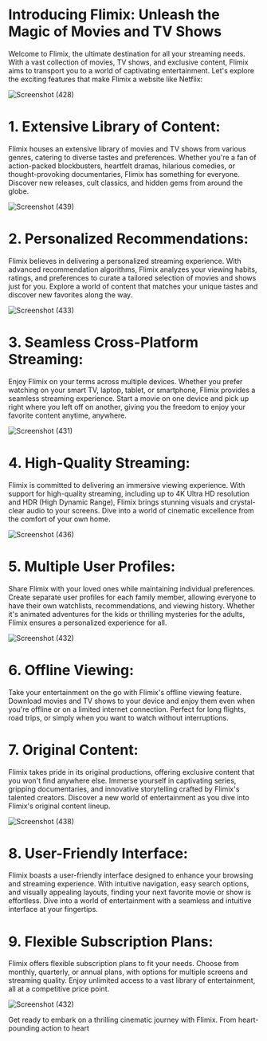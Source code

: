 # Introducing Flimix: Unleash the Magic of Movies and TV Shows

Welcome to Flimix, the ultimate destination for all your streaming needs. With a vast collection of movies, TV shows, and exclusive content, Flimix aims to transport you to a world of captivating entertainment. Let's explore the exciting features that make Flimix a website like Netflix:

![Screenshot (428)](https://github.com/Bhumika-Sethi/flimix/assets/67055739/b042a9e0-e8d5-40e5-b529-7de4460f3663)


# 1. Extensive Library of Content:
Flimix houses an extensive library of movies and TV shows from various genres, catering to diverse tastes and preferences. Whether you're a fan of action-packed blockbusters, heartfelt dramas, hilarious comedies, or thought-provoking documentaries, Flimix has something for everyone. Discover new releases, cult classics, and hidden gems from around the globe.

![Screenshot (439)](https://github.com/Bhumika-Sethi/flimix/assets/67055739/995bbc56-156d-432c-bde8-e21aad60dd76)


# 2. Personalized Recommendations:
Flimix believes in delivering a personalized streaming experience. With advanced recommendation algorithms, Flimix analyzes your viewing habits, ratings, and preferences to curate a tailored selection of movies and shows just for you. Explore a world of content that matches your unique tastes and discover new favorites along the way.


![Screenshot (433)](https://github.com/Bhumika-Sethi/flimix/assets/67055739/4daddc9e-d133-4012-ae0d-babfcb657090)


# 3. Seamless Cross-Platform Streaming:
Enjoy Flimix on your terms across multiple devices. Whether you prefer watching on your smart TV, laptop, tablet, or smartphone, Flimix provides a seamless streaming experience. Start a movie on one device and pick up right where you left off on another, giving you the freedom to enjoy your favorite content anytime, anywhere.


![Screenshot (431)](https://github.com/Bhumika-Sethi/flimix/assets/67055739/2bc483e5-839d-472c-8858-c985ef4ecc72)


# 4. High-Quality Streaming:
Flimix is committed to delivering an immersive viewing experience. With support for high-quality streaming, including up to 4K Ultra HD resolution and HDR (High Dynamic Range), Flimix brings stunning visuals and crystal-clear audio to your screens. Dive into a world of cinematic excellence from the comfort of your own home.

![Screenshot (436)](https://github.com/Bhumika-Sethi/flimix/assets/67055739/a7c3fa2a-f62f-4a78-8c7d-ff2b3ddc304b)


# 5. Multiple User Profiles:
Share Flimix with your loved ones while maintaining individual preferences. Create separate user profiles for each family member, allowing everyone to have their own watchlists, recommendations, and viewing history. Whether it's animated adventures for the kids or thrilling mysteries for the adults, Flimix ensures a personalized experience for all.


![Screenshot (432)](https://github.com/Bhumika-Sethi/flimix/assets/67055739/6668f05f-8f67-4dfb-817c-c30d442a574b)


# 6. Offline Viewing:

Take your entertainment on the go with Flimix's offline viewing feature. Download movies and TV shows to your device and enjoy them even when you're offline or on a limited internet connection. Perfect for long flights, road trips, or simply when you want to watch without interruptions.

# 7. Original Content:
Flimix takes pride in its original productions, offering exclusive content that you won't find anywhere else. Immerse yourself in captivating series, gripping documentaries, and innovative storytelling crafted by Flimix's talented creators. Discover a new world of entertainment as you dive into Flimix's original content lineup.

![Screenshot (438)](https://github.com/Bhumika-Sethi/flimix/assets/67055739/44d50859-9278-4258-be73-a5bbf1224dec)


# 8. User-Friendly Interface:
Flimix boasts a user-friendly interface designed to enhance your browsing and streaming experience. With intuitive navigation, easy search options, and visually appealing layouts, finding your next favorite movie or show is effortless. Dive into a world of entertainment with a seamless and intuitive interface at your fingertips.




# 9. Flexible Subscription Plans:
Flimix offers flexible subscription plans to fit your needs. Choose from monthly, quarterly, or annual plans, with options for multiple screens and streaming quality. Enjoy unlimited access to a vast library of entertainment, all at a competitive price point.


![Screenshot (432)](https://github.com/Bhumika-Sethi/flimix/assets/67055739/1866667f-05aa-463a-9d47-3cdaab1b44c4)


Get ready to embark on a thrilling cinematic journey with Flimix. From heart-pounding action to heart
